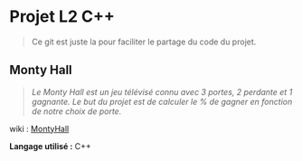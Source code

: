 # Projet L2 C++
> Ce git est juste la pour faciliter le partage du code du projet.

## Monty Hall
> *Le Monty Hall est un jeu télévisé connu avec 3 portes, 2 perdante et 1 gagnante. Le but du projet est de calculer le % de gagner en fonction de notre choix de porte.*

wiki : [MontyHall](https://en.wikipedia.org/wiki/Monty_Hall_problem)

**__Langage utilisé :__** C++
